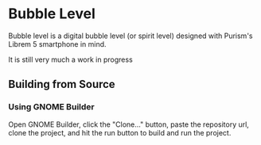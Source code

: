 # Bubble Level

Bubble level is a digital bubble level (or spirit level) designed with Purism's Librem 5 smartphone in mind. 

It is still very much a work in progress

## Building from Source

### Using GNOME Builder

Open GNOME Builder, click the "Clone..." button, paste the repository url, clone the project, and hit the run button to build and run the project.
